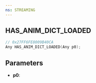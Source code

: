 ```yaml
---
ns: STREAMING
---
```

## HAS_ANIM_DICT_LOADED

```c
// 0x27FF6FE8009B40CA
Any HAS_ANIM_DICT_LOADED(Any p0);
```

## Parameters
* **p0**:
